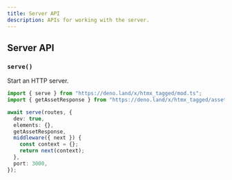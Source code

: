 ```yaml
---
title: Server API
description: APIs for working with the server.
---
```


## Server API

### `serve()`

Start an HTTP server.

```typescript
import { serve } from "https://deno.land/x/htmx_tagged/mod.ts";
import { getAssetResponse } from "https://deno.land/x/htmx_tagged/assets.ts";

await serve(routes, {
  dev: true,
  elements: {},
  getAssetResponse,
  middleware({ next }) {
    const context = {};
    return next(context);
  },
  port: 3000,
});
```
